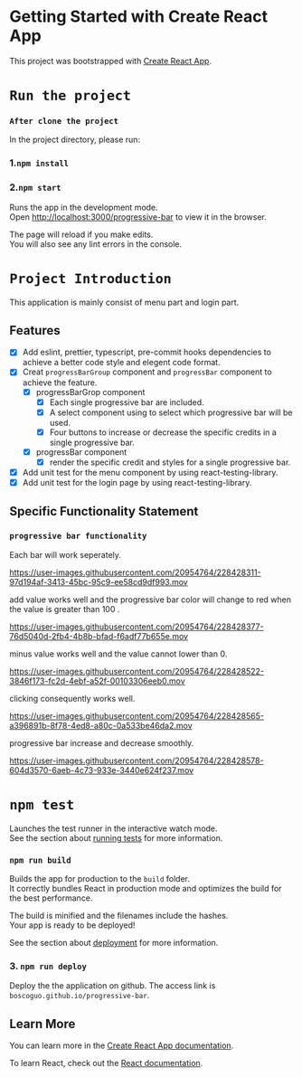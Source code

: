 # Getting Started with Create React App

This project was bootstrapped with [Create React App](https://github.com/facebook/create-react-app).

# `Run the project`

### `After clone the project`

In the project directory, please run:


### 1.`npm install`


### 2.`npm start`

Runs the app in the development mode.\
Open [http://localhost:3000/progressive-bar](http://localhost:3000) to view it in the browser.

The page will reload if you make edits.\
You will also see any lint errors in the console.

# `Project Introduction`
This application is mainly consist of menu part and login part.

## Features
- [x] Add eslint, prettier, typescript, pre-commit hooks dependencies to achieve a better code style and elegent code format.
- [x] Creat `progressBarGroup` component and `progressBar` component to achieve the feature.
     - [x] progressBarGrop component
          - [x] Each single progressive bar are included.
          - [x] A select component using to select which progressive bar will be used.
          - [x] Four buttons to increase or decrease the specific credits in a single progressive bar.
     - [x] progressBar component
          - [x] render the specific credit and styles for a single progressive bar.
- [x] Add unit test for the menu component by using react-testing-library.
- [x] Add unit test for the login page by using react-testing-library.

## Specific Functionality Statement  

### `progressive bar functionality`
Each bar will work seperately.

https://user-images.githubusercontent.com/20954764/228428311-97d194af-3413-45bc-95c9-ee58cd9df993.mov


add value works well and the progressive bar color will change to red when the value is greater than 100 .

https://user-images.githubusercontent.com/20954764/228428377-76d5040d-2fb4-4b8b-bfad-f6adf77b655e.mov


minus value works well and the value cannot lower than 0.


https://user-images.githubusercontent.com/20954764/228428522-3846f173-fc2d-4ebf-a52f-00103306eeb0.mov


clicking consequently works well.


https://user-images.githubusercontent.com/20954764/228428565-a396891b-8f78-4ed8-a80c-0a533be46da2.mov


progressive bar increase and decrease smoothly.


https://user-images.githubusercontent.com/20954764/228428578-604d3570-6aeb-4c73-933e-3440e624f237.mov



# `npm test`

Launches the test runner in the interactive watch mode.\
See the section about [running tests](https://facebook.github.io/create-react-app/docs/running-tests) for more information.


### `npm run build`

Builds the app for production to the `build` folder.\
It correctly bundles React in production mode and optimizes the build for the best performance.

The build is minified and the filenames include the hashes.\
Your app is ready to be deployed!

See the section about [deployment](https://facebook.github.io/create-react-app/docs/deployment) for more information.


### 3. `npm run deploy`

Deploy the the application on github. The access link is `boscoguo.github.io/progressive-bar`.


## Learn More

You can learn more in the [Create React App documentation](https://facebook.github.io/create-react-app/docs/getting-started).

To learn React, check out the [React documentation](https://reactjs.org/).
